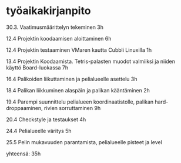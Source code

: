 # työaikakirjanpito

30.3. Vaatimusmäärittelyn tekeminen 3h

12.4 Projektin koodaamisen aloittaminen 6h

12.4 Projektin testaaminen VMaren kautta Cubbli Linuxilla 1h

13.4 Projektin Koodaamista. Tetris-palasten muodot valmiiksi ja niiden käyttö Board-luokassa 7h

16.4 Palikoiden liikuttaminen ja pelialueelle asettelu 3h

18.4 Palikan liikkuminen alaspäin ja palikan kääntäminen 2h

19.4 Parempi suunnittelu pelialueen koordinaatistolle, palikan hard-droppaaminen, rivien sorruttaminen 9h

20.4 Checkstyle ja testaukset 4h

24.4 Pelialueelle väritys 5h

25.5 Pelin mukavuuden parantamista, pelialueelle pisteet ja level

yhteensä: 35h
